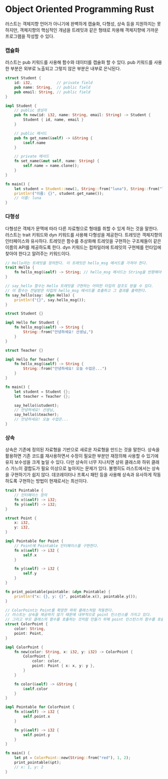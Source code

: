 # Object Oriented Programming Rust
러스트는 객체지향 언어가 아니기에 완벽하게 캡슐화, 다형성, 상속 등을 지원하지는 못하지만, 객체지향의 핵심적인 개념을 트레잇과 같은 형태로 차용해 객체지향에 가까운 프로그램을 작성할 수 있다.

### 캡슐화
러스트는 pub 키워드를 사용해 함수와 데이터를 캡슐화 할 수 있다. pub 키워드를 사용한 부분은 외부로 노출되고 그렇지 않은 부분은 내부로 은닉된다.
```rust
struct Student {
    id: i32,           // private field
    pub name: String,  // public field
    pub email: String, // public field
}

impl Student {
    // public 생성자
    pub fn new(id: i32, name: String, email: String) -> Student {
        Student { id, name, email }
    }

    // public 메서드
    pub fn get_name(&self) -> &String {
        &self.name
    }

    // private 메서드
    fn set_name(&mut self, name: String) {
        self.name = name.clone();
    }
}

fn main() {
    let student = Student::new(1, String::from("luna"), String::from("luna@email.me"));
    println!("이름: {}", student.get_name());
    // 이름: luna
}
```

### 다형성
다형성은 객체가 문맥에 따라 다른 자료형으로 형태를 취할 수 있게 하는 것을 말한다. 러스트는 trait 키워드와 dyn 키워드를 사용해 다형성을 제공한다. 트레잇은 객체지향의 인터페이스와 유사하다. 트레잇은 함수를 추상화해 트레잇을 구현하는 구조체들이 같은 이름의 API를 제공하도록 한다. dyn 키워드는 컴파일러에 트레잇의 구현체를 런타임에 찾아야 한다고 알려주는 키워드이다.
```rust
// Hello라는 트레잇을 정의한다. 이 트레잇은 hello_msg 메서드를 가져야 한다.
trait Hello {
    fn hello_msg(&self) -> String; // hello_msg 메서드는 String을 반환해야 하며, 이를 구현하는 타입에서 정의해야 한다.
}

// say_hello 함수는 Hello 트레잇을 구현하는 어떠한 타입의 참조도 받을 수 있다.
// 이 함수는 전달받은 타입의 hello_msg 메서드를 호출하고 그 결과를 출력한다.
fn say_hello(say: &dyn Hello) {
    println!("{}", say.hello_msg());
}

struct Student {}

impl Hello for Student {
    fn hello_msg(&self) -> String {
        String::from("안녕하세요! 선생님,")
    }
}

struct Teacher {}

impl Hello for Teacher {
    fn hello_msg(&self) -> String {
        String::from("안녕하세요! 오늘 수업은...")
    }
}

fn main() {
    let student = Student {};
    let teacher = Teacher {};

    say_hello(&student);
    // 안녕하세요! 선생님,
    say_hello(&teacher);
    // 안녕하세요! 오늘 수업은...
}
```

### 상속
상속은 기존에 정의된 자료형을 기반으로 새로운 자료형을 만드는 것을 말한다. 상속을 활용하면 기존 코드를 재사용하면서 수정이 필요한 부분만 재정의해 사용할 수 있기에 유지 보수성을 크게 높일 수 있다. 다만 상속이 너무 지나치면 상위 클래스와 하위 클래스 가느이 결합도가 필요 이상으로 높아지는 문제가 있다.
불행히도 러스트에서는 상속을 구현하기가 쉽지 않다. 데코레이터나 프록시 패턴 등을 사용해 상속과 유사하게 작동하도록 구현하는 방법이 현재로서는 최선이다.
```rust
trait Pointable {
    // 인터페이스 정의
    fn x(&self) -> i32;
    fn y(&self) -> i32;
}

struct Point {
    x: i32,
    y: i32,
}

impl Pointable for Point {
    // Point에 Pointable 인터페이스를 구현한다.
    fn x(&self) -> i32 {
        self.x
    }

    fn y(&self) -> i32 {
        self.y
    }
}

fn print_pointable(pointable: &dyn Pointable) {
    println!("x: {}, y: {}", pointable.x(), pointable.y());
}

// ColorPoint는 Point를 확장한 하위 클래스처럼 작동한다.
// 러스트는 상속을 제공하지 않기 때문에 내부적으로 point 인스턴스를 가지고 있다.
// 그리고 부모 클래스의 함수를 호출하는 것처럼 만들기 위해 point 인스턴스의 함수를 호출한다.
struct ColorPoint {
    color: String,
    point: Point,
}

impl ColorPoint {
    fn new(color: String, x: i32, y: i32) -> ColorPoint {
        ColorPoint {
            color: color,
            point: Point { x: x, y: y },
        }
    }

    fn color(&self) -> &String {
        &self.color
    }
}

impl Pointable for ColorPoint {
    fn x(&self) -> i32 {
        self.point.x
    }

    fn y(&self) -> i32 {
        self.point.y
    }
}

fn main() {
    let pt = ColorPoint::new(String::from("red"), 1, 2);
    print_pointable(&pt);
    // x: 1, y: 2
}
```